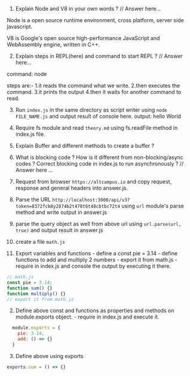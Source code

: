 1. Explain Node and V8 in your own words ? 
// Answer here...

Node is a open source runtime environment, cross platform, server side javascript. 

V8 is Google's open source high-performance JavaScript and WebAssembly engine, written in C++.

2. Explain steps in REPL(here) and command to start REPL ?
// Answer here...

command: node

steps are:-
1.it reads the command what we write.
2.then executes the command.
3.it prints the output
4.then it waits for another command to read.

3. Run `index.js` in the same directory as script writer using `node FILE_NAME.js` and output result of console here.
output: hello World

4. Require fs module and read `theory.md` using fs.readFile method in index.js file.

5. Explain Buffer and different methods to create a buffer ?

6. What is blocking code ? How is it different from non-blocking/async codes ? Correct blocking code in index.js to run asynchronously ?
// Answer here ...

7. Request from browser `https://altcampus.io` and copy request, response and general headers into answer.js.

8. Parse the URL `http://localhost:3000/api/v3?token=8372fcb8y2874b2t478t6t48cbtbc72t4` using `url` module's parse method and write output in answer.js

9. parse the query object as well from above url using `url.parse(url, true)` and output result in answer.js

10. create a file `math.js`
  1. Export variables and functions
    - define a const pie = 3.14
    - define functions to add and multiply 2 numbers
    - export it from math.js
    - require in index.js and console the output by executing it there.
```js
// math.js
const pie = 3.14;
function sum() {}
function multiply() {}
// export it from math.js
```

  2. Define above const and functions as properties and methods on module.exports object.
    - require in index.js and execute it.

```js
  module.exports = {
    pie: 3.14,
    add: () => {}
  }
```
  3. Define above using exports 

```js
exports.sum = () => {}
```
